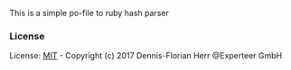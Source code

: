 This is a simple po-file to ruby hash parser

### License

License: [MIT](LICENSE.txt) - Copyright (c) 2017 Dennis-Florian Herr @Experteer GmbH
